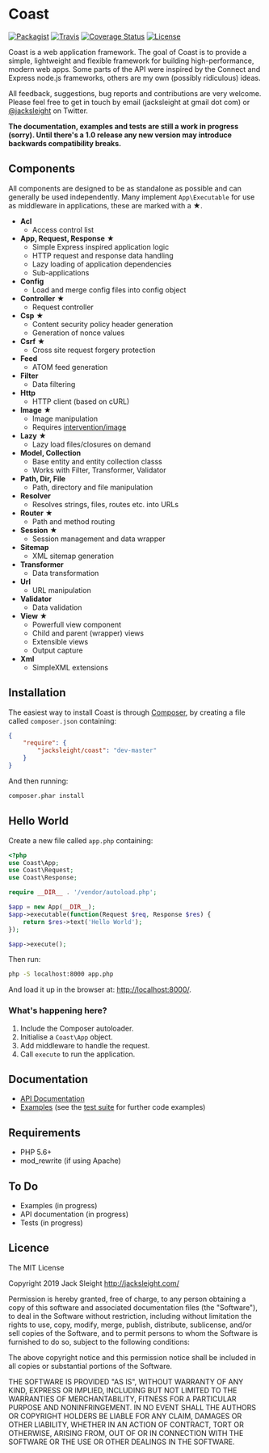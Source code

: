 # Coast

[![Packagist](http://img.shields.io/packagist/v/jacksleight/coast.svg?style=flat-square)](https://packagist.org/packages/jacksleight/coast)
[![Travis](http://img.shields.io/travis/jacksleight/coast/dev.svg?style=flat-square)](https://travis-ci.org/jacksleight/coast)
[![Coverage Status](http://img.shields.io/coveralls/jacksleight/coast/dev.svg?style=flat-square)](https://coveralls.io/r/jacksleight/coast)
[![License](http://img.shields.io/packagist/l/jacksleight/coast.svg?style=flat-square)](https://packagist.org/packages/jacksleight/coast)

Coast is a web application framework. The goal of Coast is to provide a simple, lightweight and flexible framework for building high-performance, modern web apps. Some parts of the API were inspired by the Connect and Express node.js frameworks, others are my own (possibly ridiculous) ideas.

All feedback, suggestions, bug reports and contributions are very welcome. Please feel free to get in touch by email (jacksleight at gmail dot com) or [@jacksleight](https://twitter.com/jacksleight) on Twitter.

**The documentation, examples and tests are still a work in progress (sorry). Until there's a 1.0 release any new version may introduce backwards compatibility breaks.**

## Components

All components are designed to be as standalone as possible and can generally be used independently. Many implement `App\Executable` for use as middleware in applications, these are marked with a ★.

* **Acl**
	* Access control list
* **App, Request, Response** ★
	* Simple Express inspired application logic
	* HTTP request and response data handling
	* Lazy loading of application dependencies
	* Sub-applications
* **Config**
	* Load and merge config files into config object
* **Controller** ★
	* Request controller
* **Csp** ★
	* Content security policy header generation
	* Generation of nonce values
* **Csrf** ★
	* Cross site request forgery protection
* **Feed**
	* ATOM feed generation
* **Filter**
	* Data filtering
* **Http**
	* HTTP client (based on cURL)
* **Image** ★
	* Image manipulation
	* Requires [intervention/image](https://github.com/Intervention/image)
* **Lazy** ★
	* Lazy load files/closures on demand
* **Model, Collection**
	* Base entity and entity collection classs
	* Works with Filter, Transformer, Validator
* **Path, Dir, File**
	* Path, directory and file manipulation
* **Resolver**
	* Resolves strings, files, routes etc. into URLs
* **Router** ★
	* Path and method routing
* **Session** ★
	* Session management and data wrapper
* **Sitemap** 
	* XML sitemap generation
* **Transformer**
	* Data transformation
* **Url**
	* URL manipulation
* **Validator**
	* Data validation
* **View** ★
	* Powerfull view component
	* Child and parent (wrapper) views
	* Extensible views
	* Output capture
* **Xml**
	* SimpleXML extensions
	
## Installation

The easiest way to install Coast is through [Composer](https://getcomposer.org/doc/00-intro.md), by creating a file called `composer.json` containing:

```json
{
    "require": {
        "jacksleight/coast": "dev-master"
    }
}
```

And then running:

```bash
composer.phar install
```

## Hello World

Create a new file called `app.php` containing:

```php
<?php
use Coast\App;
use Coast\Request;
use Coast\Response;

require __DIR__ . '/vendor/autoload.php';

$app = new App(__DIR__);
$app->executable(function(Request $req, Response $res) {
    return $res->text('Hello World');
});

$app->execute();
```
    
Then run:

```bash
php -S localhost:8000 app.php
```
    
And load it up in the browser at: [http://localhost:8000/](http://localhost:8000/).

### What's happening here?

1. Include the Composer autoloader.
2. Initialise a `Coast\App` object.
3. Add middleware to handle the request.
4. Call `execute` to run the application.

## Documentation

* [API Documentation](https://rawgit.com/jacksleight/coast/docs/api/index.html)  
* [Examples](https://github.com/jacksleight/coast/tree/examples) (see the [test suite](tests/Coast) for further code examples)

## Requirements

* PHP 5.6+
* mod_rewrite (if using Apache)

## To Do

* Examples (in progress)
* API documentation (in progress)
* Tests (in progress)

## Licence

The MIT License

Copyright 2019 Jack Sleight <http://jacksleight.com/>

Permission is hereby granted, free of charge, to any person obtaining a copy
of this software and associated documentation files (the "Software"), to deal
in the Software without restriction, including without limitation the rights
to use, copy, modify, merge, publish, distribute, sublicense, and/or sell
copies of the Software, and to permit persons to whom the Software is
furnished to do so, subject to the following conditions:

The above copyright notice and this permission notice shall be included in
all copies or substantial portions of the Software.

THE SOFTWARE IS PROVIDED "AS IS", WITHOUT WARRANTY OF ANY KIND, EXPRESS OR
IMPLIED, INCLUDING BUT NOT LIMITED TO THE WARRANTIES OF MERCHANTABILITY,
FITNESS FOR A PARTICULAR PURPOSE AND NONINFRINGEMENT. IN NO EVENT SHALL THE
AUTHORS OR COPYRIGHT HOLDERS BE LIABLE FOR ANY CLAIM, DAMAGES OR OTHER
LIABILITY, WHETHER IN AN ACTION OF CONTRACT, TORT OR OTHERWISE, ARISING FROM,
OUT OF OR IN CONNECTION WITH THE SOFTWARE OR THE USE OR OTHER DEALINGS IN
THE SOFTWARE.
